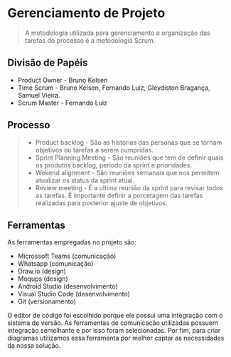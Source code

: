 # Gerenciamento de Projeto

> A metodologia utilizada para gerenciamento e organização das tarefas do processo é a 
> metodologia Scrum.

## Divisão de Papéis

- Product Owner - Bruno Kelsen
- Time Scrum - Bruno Kelsen, Fernando Luiz, Gleydiston Bragança, Samuel Vieira.
- Scrum Master - Fernando Luiz


## Processo
 
> - Product backlog - São as histórias das personas que se tornam objetivos ou tarefas a serem cumpridas.
> - Sprint Planning Meeting - São reuniões que tem de definir quais os produtos backlog, periodo da sprint e prioridades.
> - Wekend alignment  - São reuniões semanais que nos permitem atualizar os status da sprint atual.
> - Review meeting - É a ultima reunião da sprint para revisar todos as tarefas. É importante definir a porcetagem das tarefas realizadas para posterior ajuste de objetivos.


## Ferramentas

As ferramentas empregadas no projeto são:

- Microssoft Teams (comunicação)
- Whatsapp (comunicação)
- Draw.io (design)
- Moqups (design)
- Android Studio (desenvolvimento)
- Visual Studio Code (desenvolvimento)
- Git (versionamento)

O editor de código foi escolhido porque ele possui uma integração com o
sistema de versão. As ferramentas de comunicação utilizadas possuem
integração semelhante e por isso foram selecionadas. Por fim, para criar
diagramas utilizamos essa ferramenta por melhor captar as
necessidades da nossa solução.

